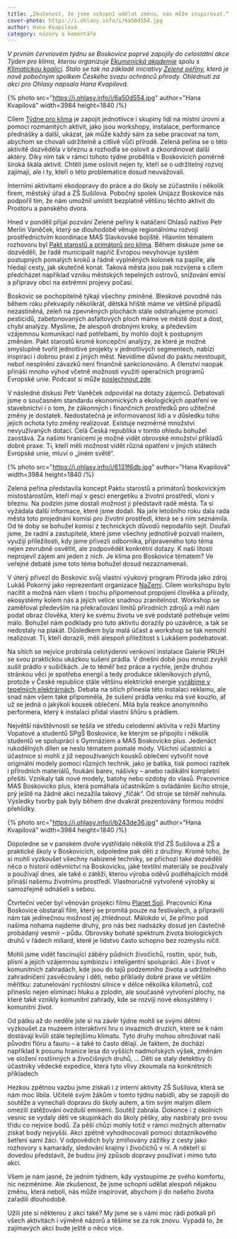 ```yaml
---
title: „Zkušenost, že jsme schopní udělat změnu, nás může inspirovat.“
cover-photo: https://i.ohlasy.info/i/6a50d554.jpg
author: Hana Kvapilová
category: názory a komentáře
---
```


*V prvním červnovém týdnu se Boskovice poprvé zapojily do celostátní akce Týden pro klima, kterou organizuje [Ekumenická akademie](https://ekumakad.cz/) spolu s [Klimatickou koalicí](https://klimatickakoalice.cz/). Stalo se tak na základě iniciativy [Zelené peřiny](https://zelena-perina.webnode.page/), která je nově pobočným spolkem Českého svazu ochránců přírody. Ohlédnutí za akcí pro Ohlasy napsala Hana Kvapilová.*

{% photo src="https://i.ohlasy.info/i/6a50d554.jpg" author="Hana Kvapilová" width=3984 height=1840 /%}

Cílem [Týdne pro klima](https://tydenproklima.cz/) je zapojit jednotlivce i skupiny lidí na místní úrovni a pomocí rozmanitých aktivit, jako jsou workshopy, instalace, performance přednášky a další, ukázat, jak může každý sám za sebe pracovat na tom, abychom se chovali udržitelně a citlivě vůči přírodě. Zelená peřina se o této aktivitě dozvěděla v březnu a rozhodla se oslovit a zkoordinovat další aktéry. Díky nim tak v rámci tohoto týdne proběhla v Boskovicích poměrně široká škála aktivit. Chtěli jsme oslovit nejen ty, kteří se o udržitelný rozvoj zajímají, ale i ty, kteří o této problematice dosud neuvažovali.

Interními aktivitami ekodopravy do práce a do školy se zúčastnilo i několik firem, městský úřad a ZŠ Sušilova. Pobočný spolek Unijazz Boskovice nás podpořil tím, že nám umožnil umístit bezplatně většinu těchto aktivit do Prostoru a panského dvora.

Hned v pondělí přijal pozvání Zelené peřiny k natáčení Ohlasů naživo Petr Merlin Vaněček, který se dlouhodobě věnuje regionálnímu rozvoji prostřednictvím koordinace MAS Slavkovské bojiště. Hlavním tématem rozhovoru byl [Pakt starostů a primátorů pro klima](https://www.pakt-starostu.cz/). Během diskuze jsme se dozvěděli, že řadě municipalit napříč Evropou nevyhovuje systém postupných pomalých kroků a řádně vyplněných kolonek na papíře, ale hledají cesty, jak skutečně konat. Taková města jsou pak rozvíjena s cílem předcházet například vzniku městských tepelných ostrovů, snižování emisí a přípravy obcí na extrémní projevy počasí.

Boskovic se pochopitelně týkají všechny zmíněné. Bleskové povodně nás během roku překvapily několikrát, dětská hřiště máme ve většině případů nezastíněná, zeleň na zpevněných plochách stále odstraňujeme pomocí pesticidů, zabetonovaných asfaltových ploch máme ve městě dost a dost, chybí analýzy. Myslíme, že alespoň drobnými kroky, a především vzájemnou komunikací nad potřebami, by mohlo dojít k postupným změnám. Pakt starostů kromě koncepční analýzy, ze které je možné smysluplně tvořit jednotlivé projekty v jednotlivých segmentech, nabízí inspiraci i dobrou praxi z jiných měst. Nevidíme důvod do paktu nevstoupit, neboť nesplnění závazků není finančně sankcionováno. A členství naopak přináší mnoho výhod včetně možnosti využití operačních programů Evropské unie. Podcast si může [poslechnout zde](https://ohlasy.info/clanky/2024/06/vanecek-klima.html).

V následné diskusi Petr Vaněček odpovídal na dotazy zájemců. Debatovali jsme o současném standardu ekonomických a ekologických opatření ve stavebnictví i o tom, že zákonných i finančních prostředků pro užitečné změny je dostatek. Nedostatečná je informovanost lidí a v důsledku toho jejich ochota tyto změny realizovat. Existuje nezměrné množství nevyužívaných dotací. Celá Česká republika v tomto ohledu bohužel zaostává. Za našimi hranicemi je možné vidět obrovské množství příkladů dobré praxe. Ti, kteří měli možnost vidět různá opatření v jiných státech Evropské unie, mluví o „jiném světě“.

{% photo src="https://i.ohlasy.info/i/6131f6db.jpg" author="Hana Kvapilová" width=3984 height=1840 /%}

Zelená peřina představila koncept Paktu starostů a primátorů boskovickým místostarostům, kteří mají v gesci energetiku a životní prostředí, vloni v březnu. Na podzim jsme dostali možnost ji představit radě města. Ta si vyžádala další informace, které jsme dodali. Na jaře letošního roku dala rada města toto projednání komisi pro životní prostředí, která se s ním seznámila. Od té doby se bohužel komisi z technických důvodů nepodařilo sejít. Doufali jsme, že radní a zastupitelé, které jsme všechny jednotlivě pozvali mailem, využijí příležitosti, kdy jsme přivezli odborníka, připraveného toto téma nejen zevrubně osvětlit, ale zodpovědět konkrétní dotazy. K naší lítosti neprojevil zájem ani jeden z nich. Je klima pro Boskovice tématem? Ve veřejné debatě jsme toto téma bohužel dosud nezaznamenali.

V úterý přivezl do Boskovic svůj vlastní výukový program Příroda jako zdroj Lukáš Pokorný jako reprezentant organizace [NaZemi](https://nazemi.cz/). Cílem workshopu bylo nacítit a možná nám všem i trochu připomenout propojení člověka a přírody, ekosystémy kolem nás a jejich velice snadnou zranitelnost. Workshop se zaměřoval především na překračování limitů přírodních zdrojů a měl nám podat obraz člověka, který ke svému životu ve své podstatě potřebuje velmi málo. Bohužel nám podklady pro tuto aktivitu dorazily po uzávěrce, a tak se nedostaly na plakát. Důsledkem byla malá účast a workshop se tak nemohl realizovat. Ti, kteří dorazili, měli alespoň příležitost s Lukášem podebatovat.

Na sítích se nejvíce probírala celotýdenní venkovní instalace Galerie PRUH se svou praktickou ukázkou sušení prádla. V dnešní době jsou mnozí zvyklí sušit prádlo v sušičkách. Je to téměř bez práce a rychle, jenže druhou stránkou věci je spotřeba energií a tedy produkce skleníkových plynů, protože v České republice stále většinu elektrické energie [vyrábíme v tepelných elektrárnách](https://app.electricitymaps.com/zone/CZ). Debata na sítích přinesla této instalaci reklamu, ale snad nám všem také připomněla, že sušení prádla venku má své kouzlo, ať už se jedná o jakýkoli kousek oblečení. Milá byla reakce anonymního performera, který k instalaci přidal vlastní šňůru s prádlem.

Největší návštěvnosti se tešila ve středu celodenní aktivita v režii Martiny Vopatové a studentů SPgŠ Boskovice, ke kterým se připojilo i několik studentů ve spolupráci s Gymnáziem a MAS Boskovicko plus. Jedenáct rukodělných dílen se neslo tématem pomalé módy. Všichni účastníci a účastnice si mohli z již nepoužívaných kousků oblečení vytvořit nové originální modely pomocí různých technik, jako je batika, tisk pomocí razítek i přírodních materiálů, foukání barev, nášivky – anebo radikální kompletní přešití. Vznikaly tak nové modely, batohy nebo ozdoby do vlasů. Pracovnice MAS Boskovicko plus, která pomáhala účastníkům s ovládáním šicího stroje, prý ještě na žádné akci nezažila takový „fičák“. Od stroje se téměř nehnula. Výsledky tvorby pak byly během dne dvakrát prezentovány formou módní přehlídky.

{% photo src="https://i.ohlasy.info/i/b243de36.jpg" author="Hana Kvapilová" width=3984 height=1840 /%}

Dopoledne se v panském dvoře vystřídalo několik tříd ZŠ Sušilova a ZŠ a praktické školy v Boskovicích, odpoledne pak děti z družiny. Kromě toho, že si mohli vyzkoušet všechny nabízené techniky, se příchozí také dozvěděli něco o historii oděvnictví na Boskovicku, jaké textilní materiály se používaly a používají dnes, ale také o zátěži, kterou výroba oděvů podléhajících módě přináší našemu životnímu prostředí. Vlastnoručně vytvořené výrobky si samozřejmě odnášeli s sebou.

Čtvrteční večer byl věnován projekci filmu [Planet Soil](https://www.planetsoilmovie.com/). Pracovníci Kina Boskovice obstarali film, který se promítá pouze na festivalech, a připravili nám tak jedinečnou možnost jej zhlédnout. Málokdo ví, že přímo pod našima nohama najdeme druhý, pro nás bez nadsázky dosud jen částečně probádaný vesmír – půdu. Obrovsky bohaté spektrum života biologických druhů v řádech miliard, které je lidstvo často schopno bez rozmyslu ničit.

Mohli jsme vidět fascinující záběry půdních živočichů, rostlin, spór, hub, plísní a jejich vzájemnou symbiozu i inteligentní spolupráci. Ale i život v komunitních zahradách, kde jsou do tajů podzemního života a udržitelného zahradničení zasvěcovány i děti, nebo příklady dobré praxe ve větším měřítku: zatunelování rychlostní silnice v délce několika kilometrů, což přineslo nejen eliminaci hluku a zplodin, ale současně vytvoření plochy, na které také vznikly komunitní zahrady, kde se rozvíjí nové ekosystémy i komunitní život.

Od pátku až do neděle jste si na závěr týdne mohli se svými dětmi vyzkoušet za muzeem interaktivní hru o invazních druzích, které se k nám dostávají kvůli stále teplejšímu klimatu. Tyto druhy mohou ohrožovat naši původní flóru a faunu – a také to často dělají. Je faktem, že dochází například k posunu hranice lesa do vyšších nadmořských výšek, změnám ve složení rostlinných a živočišných druhů, … Děti se staly detektivy či účastníky vědecké expedice, která tyto vlivy zkoumala na konkrétních příkladech

Hezkou zpětnou vazbu jsme získali i z interní aktivity ZŠ Sušilova, která se nám moc líbila. Učitelé svým žákům v tomto týdnu nabídli, aby se zapojili do soutěže a vynechali dopravu do školy autem, a tím svým malým dílem omezili zatěžování ovzduší emisemi. Soutěž zabrala. Dokonce i z okolních vesnic se vydaly děti ve skupinkách do školy pěšky, aby nasbíraly pro svou třídu co nejvíce bodů. Za pěší chůzi mohly totiž v rámci možných alternativ získat body nejvyšší. Akci zpětně vyhodnocovali pomocí dotazníkového šetření sami žáci. V odpovědích byly zmiňovány zážitky z cesty jako rozhovory s kamarády, sledování krajiny i živočichů v ní. A někteří si dovedou představit, že budou jiný způsob dopravy používat i mimo tuto akci.

Všem je nám jasné, že jedním týdnem, kdy vystoupíme ze svého komfortu, nic nezměníme. Ale zkušenost, že jsme schopni udělat alespoň nějakou změnu, která nebolí, nás může inspirovat, abychom ji do našeho života zařadili dlouhodobě.

Užili jste si některou z akcí také? My jsme se s vámi moc rádi potkali při všech aktivitách i výměně názorů a těšíme se za rok znovu. Vypadá to, že zajímavých akcí bude ještě o něco více.